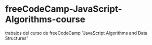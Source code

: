 # freeCodeCamp-JavaScript-Algorithms-course
trabajos del curso de freeCodeCamp "JavaScript Algorithms and Data Structures"
